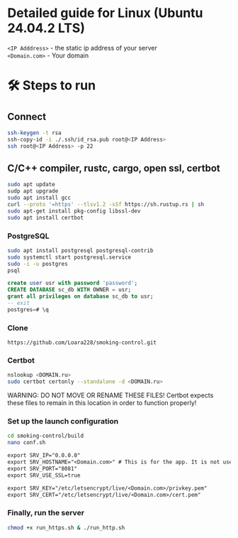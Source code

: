 
# Detailed guide for Linux (Ubuntu 24.04.2 LTS)

```<IP Adddress>``` - the static ip address of your server<br>
```<Domain.com>``` - Your domain

# 🛠️ Steps to run

## Connect

```bash
ssh-keygen -t rsa
ssh-copy-id -i ./.ssh/id_rsa.pub root@<IP Address>
ssh root@<IP Address> -p 22
```

## С/C++ compiler, rustc, cargo, open ssl, certbot

```bash
sudo apt update
sudp apt upgrade
sudo apt install gcc
curl --proto '=https' --tlsv1.2 -sSf https://sh.rustup.rs | sh
sudo apt-get install pkg-config libssl-dev
sudo apt install certbot
```

### PostgreSQL

```bash
sudo apt install postgresql postgresql-contrib
sudo systemctl start postgresql.service
sudo -i -u postgres
psql
```

```sql
create user usr with password 'password';
CREATE DATABASE sc_db WITH OWNER = usr;
grant all privileges on database sc_db to usr;
-- exit
postgres=# \q
```

### Clone

```
https://github.com/Loara228/smoking-control.git
```

### Certbot

```bash
nslookup <DOMAIN.ru>
sudo certbot certonly --standalone -d <DOMAIN.ru>
```

WARNING: DO NOT MOVE OR RENAME THESE FILES! Certbot expects these files to remain in this location in order to function properly!

### Set up the launch configuration

```bash
cd smoking-control/build
nano conf.sh
```

```txt
export SRV_IP="0.0.0.0"
export SRV_HOSTNAME="<Domain.com>" # This is for the app. It is not used to configure the server.
export SRV_PORT="8081"
export SRV_USE_SSL=true

export SRV_KEY="/etc/letsencrypt/live/<Domain.com>/privkey.pem"
export SRV_CERT="/etc/letsencrypt/live/<Domain.com>/cert.pem"
```

### Finally, run the server

```bash
chmod +x run_https.sh & ./run_http.sh
```
